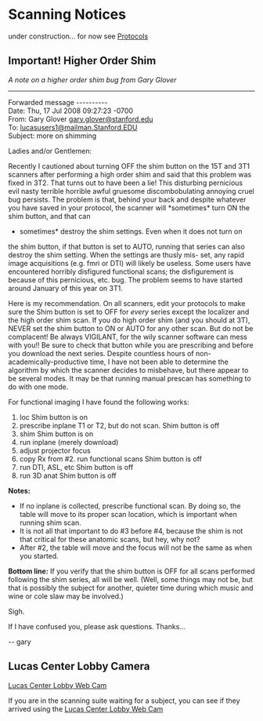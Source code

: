 # Scanning Notices

under construction... for now see [Protocols]()

## Important! Higher Order Shim

_A note on a higher order shim bug from Gary Glover_
_______________________________________________________
Forwarded message ----------\
Date: Thu, 17 Jul 2008 09:27:23 -0700\
From: Gary Glover <gary.glover@stanford.edu>\
To: lucasusers1@mailman.Stanford.EDU\
Subject: more on shimming

Ladies and/or Gentlemen:

Recently I cautioned about turning OFF the shim button on the 15T and 3T1 scanners after performing a high order shim and said that this problem was fixed in 3T2. That turns out to have been a lie! This disturbing pernicious evil nasty terrible horrible awful gruesome discombobulating annoying cruel bug persists. The problem is that, behind your back and despite whatever you have saved in your protocol, the scanner will \*sometimes* turn ON the shim button, and that can
  - sometimes* destroy the shim settings. Even when it does not turn on
  
the shim button, if that button is set to AUTO, running that series can also destroy the shim setting. When the settings are thusly mis- set, any rapid image acquisitions (e.g. fmri or DTI) will likely be useless. Some users have encountered horribly disfigured functional scans; the disfigurement is because of this pernicious, etc. bug. The problem seems to have started around January of this year on 3T1.

Here is my recommendation. On all scanners, edit your protocols to make sure the Shim button is set to OFF for *every* series except the localizer and the high order shim scan. If you do high order shim (and you should at 3T), NEVER set the shim button to ON or AUTO for any other scan. But do not be complacent! Be always VIGILANT, for the wily scanner software can mess with you!! Be sure to check that button while you are prescribing and before you download the next series. Despite countless hours of non-academically-productive time, I have not been able to determine the algorithm by which the scanner decides to misbehave, but there appear to be several modes. It may be that running manual prescan has something to do with one mode.

For functional imaging I have found the following works:
  1. loc Shim button is on
  2. prescribe inplane T1 or T2, but do not scan. Shim button is off
  3. shim Shim button is on
  4. run inplane (merely download)
  5. adjust projector focus
  6. copy Rx from #2. run functional scans Shim button is off
  7. run DTI, ASL, etc Shim button is off
  8. run 3D anat Shim button is off
  
__Notes:__
  - If no inplane is collected, prescribe functional scan. By doing so, the table will move to its proper scan location, which is important when running shim scan.
  - It is not all that important to do #3 before #4, because the shim is not that critical for these anatomic scans, but hey, why not?
  - After #2, the table will move and the focus will not be the same as when you started.
  
__Bottom line:__ If you verify that the shim button is OFF for all scans performed following the shim series, all will be well. (Well, some things may not be, but that is possibly the subject for another, quieter time during which music and wine or cole slaw may be involved.)

Sigh.

If I have confused you, please ask questions. Thanks...

-- gary

## Lucas Center Lobby Camera
[Lucas Center Lobby Web Cam](http://radcam-p162.stanford.edu/CgiStart?page=Single&Direction=TiltUp&Resolution=640x480&Quality=Standard&Mode=JPEG&RPeriod=3&Size=STD&PresetOperation=Move&Language=0)

If you are in the scanning suite waiting for a subject, you can see if they arrived using the [Lucas Center Lobby Web Cam](http://radcam-p162.stanford.edu/CgiStart?page=Single&Direction=TiltUp&Resolution=640x480&Quality=Standard&Mode=JPEG&RPeriod=3&Size=STD&PresetOperation=Move&Language=0)
